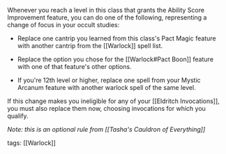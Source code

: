 Whenever you reach a level in this class that grants the Ability Score Improvement feature, you can do one of the following, representing a change of focus in your occult studies:

-   Replace one cantrip you learned from this class's Pact Magic feature with another cantrip from the [[Warlock]] spell list.

-   Replace the option you chose for the [[Warlock#Pact Boon]] feature with one of that feature's other options.

-   If you're 12th level or higher, replace one spell from your Mystic Arcanum feature with another warlock spell of the same level.

If this change makes you ineligible for any of your [[Eldritch Invocations]], you must also replace them now, choosing invocations for which you qualify.

*Note: this is an optional rule from [[Tasha's Cauldron of Everything]]*

tags: [[Warlock]]